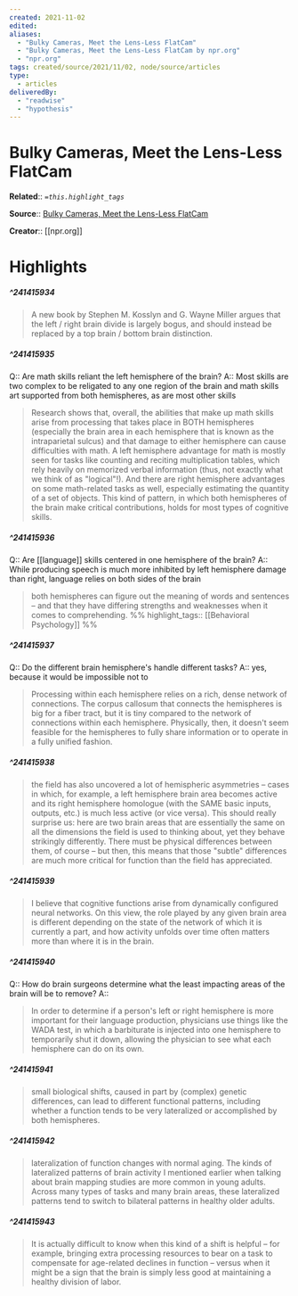 ```yaml
---
created: 2021-11-02
edited: 
aliases:
  - "Bulky Cameras, Meet the Lens-Less FlatCam"
  - "Bulky Cameras, Meet the Lens-Less FlatCam by npr.org"
  - "npr.org"
tags: created/source/2021/11/02, node/source/articles
type:
  - articles
deliveredBy:
  - "readwise"
  - "hypothesis"
---
```

# Bulky Cameras, Meet the Lens-Less FlatCam

**Related**:: 
*`=this.highlight_tags`*

**Source**:: [Bulky Cameras, Meet the Lens-Less FlatCam](https://www.npr.org/sections/13.7/2013/12/02/248089436/the-truth-about-the-left-brain-right-brain-relationship)

**Creator**:: [[npr.org]]

# Highlights
##### ^241415934
  
> A new book by Stephen M. Kosslyn and G. Wayne Miller argues that the left / right brain divide is largely bogus, and should instead be replaced by a top brain / bottom brain distinction. 

##### ^241415935
Q:: Are math skills reliant the left hemisphere of the brain? 
A:: Most skills are two complex to be religated to any one region of the brain and math skills art supported from both hemispheres, as are most other skills  
> Research shows that, overall, the abilities that make up math skills arise from processing that takes place in BOTH hemispheres (especially the brain area in each hemisphere that is known as the intraparietal sulcus) and that damage to either hemisphere can cause difficulties with math. A left hemisphere advantage for math is mostly seen for tasks like counting and reciting multiplication tables, which rely heavily on memorized verbal information (thus, not exactly what we think of as "logical"!). And there are right hemisphere advantages on some math-related tasks as well, especially estimating the quantity of a set of objects. This kind of pattern, in which both hemispheres of the brain make critical contributions, holds for most types of cognitive skills. 

##### ^241415936
Q:: Are [[language]] skills centered in one hemisphere of the brain? 
A:: While producing speech is much more inhibited by left hemisphere damage than right, language relies on both sides of the brain  
> both hemispheres can figure out the meaning of words and sentences – and that they have differing strengths and weaknesses when it comes to comprehending. 
%%
highlight_tags:: [[Behavioral Psychology]]
%%
##### ^241415937
Q:: Do the different brain hemisphere's handle different tasks? 
A:: yes, because it would be impossible not to  
> Processing within each hemisphere relies on a rich, dense network of connections. The corpus callosum that connects the hemispheres is big for a fiber tract, but it is tiny compared to the network of connections within each hemisphere. Physically, then, it doesn't seem feasible for the hemispheres to fully share information or to operate in a fully unified fashion. 

##### ^241415938
  
> the field has also uncovered a lot of hemispheric asymmetries – cases in which, for example, a left hemisphere brain area becomes active and its right hemisphere homologue (with the SAME basic inputs, outputs, etc.) is much less active (or vice versa). This should really surprise us: here are two brain areas that are essentially the same on all the dimensions the field is used to thinking about, yet they behave strikingly differently. There must be physical differences between them, of course – but then, this means that those "subtle" differences are much more critical for function than the field has appreciated. 

##### ^241415939
  
> I believe that cognitive functions arise from dynamically configured neural networks. On this view, the role played by any given brain area is different depending on the state of the network of which it is currently a part, and how activity unfolds over time often matters more than where it is in the brain. 

##### ^241415940
Q:: How do brain surgeons determine what the least impacting areas of the brain will be to remove?
A::  
> In order to determine if a person's left or right hemisphere is more important for their language production, physicians use things like the WADA test, in which a barbiturate is injected into one hemisphere to temporarily shut it down, allowing the physician to see what each hemisphere can do on its own. 

##### ^241415941
  
> small biological shifts, caused in part by (complex) genetic differences, can lead to different functional patterns, including whether a function tends to be very lateralized or accomplished by both hemispheres. 

##### ^241415942
  
> lateralization of function changes with normal aging. The kinds of lateralized patterns of brain activity I mentioned earlier when talking about brain mapping studies are more common in young adults. Across many types of tasks and many brain areas, these lateralized patterns tend to switch to bilateral patterns in healthy older adults. 

##### ^241415943
  
> It is actually difficult to know when this kind of a shift is helpful – for example, bringing extra processing resources to bear on a task to compensate for age-related declines in function – versus when it might be a sign that the brain is simply less good at maintaining a healthy division of labor. 

